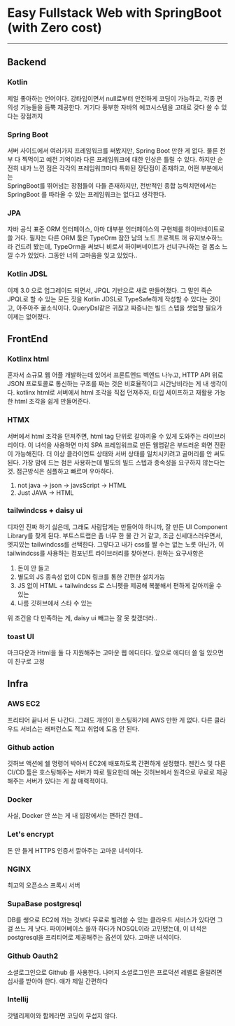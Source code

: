 

# Easy Fullstack Web with SpringBoot (with Zero cost)

- - -

## Backend

### Kotlin

제일 좋아하는 언어이다. 강타입이면서 null로부터 안전하게 코딩이 가능하고, 각종 편의성 기능들을 듬뿍 제공한다.
거기다 풍부한 자바의 에코시스템을 고대로 갖다 쓸 수 있다는 장점까지

### Spring Boot

서버 사이드에서 여러가지 프레임워크를 써봤지만, Spring Boot 만한 게 없다. 물론 전부 다 찍먹이고 예전 기억이라
다른 프레임워크에 대한 인상은 틀릴 수 있다. 하지만 순전히 내가 느낀 점은 각각의 프레임워크마다 특화된 장단점이 존재하고, 어떤 부분에서는  
SpringBoot를 뛰어넘는 장점들이 다들 존재하지만, 전반적인 종합 능력치면에서는 SpringBoot 를 따라올 수 있는 프레임워크는 없다고 생각한다.

### JPA

자바 공식 표준 ORM 인터페이스, 아마 대부분 인터페이스의 구현체를 하이버네이트로 쓸 거다. 필자는 다른 ORM 툴은
TypeOrm 잠깐 남의 노드 프로젝트 꺼 유지보수하느라 건드려 봤는데, TypeOrm을 써보니 비로서 하이버네이트가 선녀구나하는 걸 몸소 느낄 수가 있었다.
그동안 너의 고마움을 잊고 있었다..

### Kotlin JDSL

이제 3.0 으로 업그레이드 되면서, JPQL 기반으로 새로 만들어졌다. 그 말인 즉슨 JPQL로 할 수 있는 모든 짓을 Kotlin JDSL로
TypeSafe하게 작성할 수 있다는 것이고, 아주아주 꿀소식이다. QueryDsl같은 귀찮고 짜증나는 빌드 스텝을 셋업할 필요가 이제는 없어졌다.


## FrontEnd

### Kotlinx html

혼자서 소규모 웹 어플 개발하는데 있어서 프론트엔드 벡엔드 나누고, HTTP API 위로 JSON 프로토콜로 통신하는 구조를 짜는 것은 비효율적이고 시간낭비라는 게
내 생각이다. kotlinx html로 서버에서 html 조각을 직접 던져주자, 타입 세이프하고 재활용 가능한 html 조각을 쉽게 만들어준다.


### HTMX

서버에서 html 조각을 던져주면, html tag 단위로 갈아끼울 수 있게 도와주는 라이브러리이다.
이 녀석을 사용하면 마치 SPA 프레임워크로 만든 웹앱같은 부드러운 화면 전환이 가능해진다.
더 이상 클라이언트 상태와 서버 상태를 일치시키려고 골머리를 안 써도 된다.
가장 맘에 드는 점은 사용하는데 별도의 빌드 스텝과 종속성을 요구하지 않는다는 것. 접근방식은 심플하고
빠르며 우아하다.

1. not java -> json -> javsScript -> HTML
2. Just JAVA -> HTML


### tailwindcss + daisy ui

디자인 진짜 하기 싫은데, 그래도 사람답게는 만들어야 하니까, 잘 만든 UI Component Library를 찾게 된다. 부트스트랩은
좀 너무 한 물 간 거 같고, 조금 신세대스러우면서, 엣지있는 tailwindcss를 선택한다. 그렇다고 내가 css를 짤 수는 없는 노릇 아닌가,
이 tailwindcss를 사용하는 컴포넌트 라이브러리를 찾아본다. 원하는 요구사항은

1. 돈이 안 들고
2. 별도의 JS 종속성 없이 CDN 링크를 통한 간편한 설치가능
3. JS 없이 HTML + tailwindcss 로 스니펫을 제공해 복붙해서 편하게 갈아끼울 수 있는
4. 나름 깃허브에서 스타 수 있는

위 조건을 다 만족하는 게, daisy ui 빼고는 잘 못 찾겠더라..

### toast UI

마크다운과 Html을 둘 다 지원해주는 고마운 웹 에디터다. 앞으로 에디터 쓸 일 있으면 이 친구로 고정


## Infra

### AWS EC2

프리티어 끝나서 돈 나간다. 그래도 개인이 호스팅하기에 AWS 만한 게 없다. 다른 클라우드 서비스는 래퍼런스도 적고 취업에 도움 안 된다.

### Github action

깃허브 액션에 쉘 명령어 박아서 EC2에 배포하도록 간편하게 설정했다. 젠킨스 및 다른 CI/CD 툴은 호스팅해주는 서버가
따로 필요한데 얘는 깃허브에서 원격으로 무료로 제공해주는 서버가 있다는 게 참 매력적이다.

### Docker

사실, Docker 안 쓰는 게 내 입장에서는 편하긴 한데..

### Let's encrypt

돈 안 들게 HTTPS 인증서 깔아주는 고마운 녀석이다.

### NGINX

최고의 오픈소스 프록시 서버

### SupaBase postgresql

DB를 쌩으로 EC2에 까는 것보다 무료로 빌려쓸 수 있는 클라우드 서비스가 있다면 그걸 쓰느 게 낫다. 파이어베이스 쓸까
하다가 NOSQL이라 고민됐는데, 이 녀석은 postgresql을 프리티어로 제공해주는 옵션이 있다. 고마운 녀석이다.

### Github Oauth2

소셜로그인으로 Github 를 사용한다. 나머지 소셜로그인은 프로덕션 레벨로 올릴려면 심사를 받아야 한다. 얘가 제일 간편하다

### Intellij

갓텔리제이와 함께라면 코딩이 무섭지 않다.





